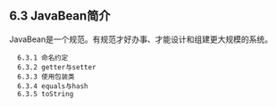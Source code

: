 ## 6.3 JavaBean简介

JavaBean是一个规范。有规范才好办事、才能设计和组建更大规模的系统。



```
  6.3.1 命名约定
  6.3.2 getter与setter
  6.3.3 使用包装类
  6.3.4 equals与hash
  6.3.5 toString
```


